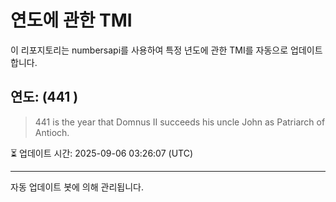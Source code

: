 
# 연도에 관한 TMI

이 리포지토리는 numbersapi를 사용하여 특정 년도에 관한 TMI를 자동으로 업데이트합니다.

## 연도: (441 )
> 441 is the year that Domnus II succeeds his uncle John as Patriarch of Antioch.

⏳ 업데이트 시간: 2025-09-06 03:26:07 (UTC)

---
자동 업데이트 봇에 의해 관리됩니다.
